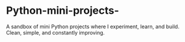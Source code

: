 # Python-mini-projects-
A sandbox of mini Python projects where I experiment, learn, and build. Clean, simple, and constantly improving.
